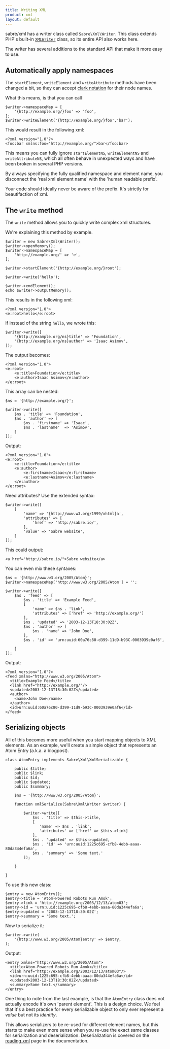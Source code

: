 ```yaml
---
title: Writing XML
product: xml
layout: default
---
```


sabre/xml has a writer class called `Sabre\Xml\Writer`. This class extends
PHP's built-in [`XMLWriter`][1] class, so its entire API also works here.

The writer has several additions to the standard API that make it more easy
to use.


Automatically apply namespaces
------------------------------

The `startElement`, `writeElement` and `writeAttribute` methods have been
changed a bit, so they can accept [clark notation][2] for their node names.

What this means, is that you can call

    $writer->namespaceMap = [
        '{http://example.org/}foo' => 'foo',
    ];
    $writer->writeElement('{http://example.org/}foo','bar');

This would result in the following xml:

    <?xml version="1.0"?>
    <foo:bar xmlns:foo="http://example.org/">bar</foo:bar>

This means you can fully ignore `startElementNS`, `writeElementNS` and
`writeAttributeNS`, which all often behave in unexpected ways and have
been broken in several PHP versions.

By always specifying the fully qualified namespace and element name, you
disconnect the 'real xml element name' with the 'human readable prefix'.

Your code should ideally never be aware of the prefix. It's strictly for
beautifaction of xml.


The `write` method
------------------

The `write` method allows you to quickly write complex xml structures.

We're explaining this method by example.

    $writer = new Sabre\Xml\Writer();
    $writer->openMemory();
    $writer->namespaceMap = [
        'http://example.org/' => 'e',
    ];

    $writer->startElement('{http://example.org/}root');

    $writer->write('hello');

    $writer->endElement();
    echo $writer->outputMemory();

This results in the following xml:

    <?xml version="1.0">
    <e:root>hello</e:root>

If instead of the string `hello`, we wrote this:

    $writer->write([
        '{http://example.org/ns}title' => 'Foundation',
        '{http://example.org/ns}author' => 'Isaac Asimov',
    ]);

The output becomes:

    <?xml version="1.0">
    <e:root>
        <e:title>Foundation</e:title>
        <e:author>Isaac Asimov</e:author>
    </e:root>

This array can be nested:

    $ns = '{http://example.org/}';

    $writer->write([
        $ns . 'title' => 'Foundation',
        $ns . 'author' => [
            $ns . 'firstname' => 'Isaac',
            $ns . 'lastname'  => 'Asimov',
        ]
    ]);

Output:

    <?xml version="1.0">
    <e:root>
        <e:title>Foundation</e:title>
        <e:author>
            <e:firstname>Isaac</e:firstname>
            <e:lastname>Asimov</e:lastname>
        </e:author>
    </e:root>

Need attributes? Use the extended syntax:

    $writer->write([
        [
            'name' => '{http://www.w3.org/1999/xhtml}a',
            'attributes' => [
                'href' => 'http://sabre.io/',
            ],
            'value' => 'Sabre website',
        ]
    ]);

This could output:

    <a href="http://sabre.io/">Sabre website</a>

You can even mix these syntaxes:

    $ns = '{http://www.w3.org/2005/Atom}';
    $writer->namespaceMap['http://www.w3.org/2005/Atom'] = '';

    $writer->write([
        $ns . 'feed' => [
            $ns . 'title' => 'Example Feed',
            [
                'name' => $ns . 'link',
                'attributes' => ['href' => 'http://example.org/']
            ],
            $ns . 'updated' => '2003-12-13T18:30:02Z',
            $ns . 'author' => [
                $ns . 'name' => 'John Doe',
            ],
            $ns . 'id' => 'urn:uuid:60a76c80-d399-11d9-b93C-0003939e0af6',

        ]
    ]);

Output:

    <?xml version="1.0"?>
    <feed xmlns="http://www.w3.org/2005/Atom">
      <title>Example Feed</title>
      <link href="http://example.org/"/>
      <updated>2003-12-13T18:30:02Z</updated>
      <author>
        <name>John Doe</name>
      </author>
      <id>urn:uuid:60a76c80-d399-11d9-b93C-0003939e0af6</id>
    </feed>


Serializing objects
-------------------

All of this becomes more useful when you start mapping objects to XML elements. As an example, we'll create a simple object that represents an Atom Entry (a.k.a. a blogpost).

    class AtomEntry implements Sabre\Xml\XmlSerializable {

        public $title;
        public $link;
        public $id;
        public $updated;
        public $summary;

        $ns = '{http://www.w3.org/2005/Atom}';

        function xmlSerialize(Sabre\Xml\Writer $writer) {

            $writer->write([
                $ns . 'title' => $this->title,
                [
                   'name' => $ns . 'link',
                   'attributes' => ['href' => $this->link]
                ],
                $ns . 'updated' => $this->updated,
                $ns . 'id' => 'urn:uuid:1225c695-cfb8-4ebb-aaaa-80da344efa6a',
                $ns . 'summary' => 'Some text.'
            ]);

        }

    }

To use this new class:

    $entry = new AtomEntry();
    $entry->title = 'Atom-Powered Robots Run Amok';
    $entry->link = 'http://example.org/2003/12/13/atom03';
    $entry->id = 'urn:uuid:1225c695-cfb8-4ebb-aaaa-80da344efa6a';
    $entry->updated = '2003-12-13T18:30:02Z';
    $entry->summary = 'Some text.';

Now to serialize it:

    $writer->write(
    	'{http://www.w3.org/2005/Atom}entry' => $entry,
    );

Output:

    <entry xmlns="http://www.w3.org/2005/Atom">
      <title>Atom-Powered Robots Run Amok</title>
      <link href="http://example.org/2003/12/13/atom03"/>
      <id>urn:uuid:1225c695-cfb8-4ebb-aaaa-80da344efa6a</id>
      <updated>2003-12-13T18:30:02Z</updated>
      <summary>Some text.</summary>
    </entry>

One thing to note from the last example, is that the `AtomEntry` class does not actually encode it's own 'parent element'. This is a design choice. We feel that it's a best practice for every serializable object to only ever represent a _value_ but not its _identity_.


This allows serializers to be re-used for different element names, but this starts to make even more sense when you re-use the exact same classes for serialization and deserialization. Deserialization is covered on the [reading xml][4] page in the documentation.


[1]: http://php.net/manual/en/book.xmlwriter.php
[2]: /xml/clark-notation/
[3]: https://tools.ietf.org/html/rfc4287
[4]: /xml/reading/
